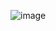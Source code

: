 ![image](https://github.com/JeJuBOO/Aiffel_Nodes/assets/71332005/16b9fd56-a08e-4f91-9609-c85074425e73)
